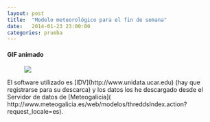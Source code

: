 ```yaml
---
layout: post
title:  "Modelo meteorológico para el fin de semana"
date:   2014-01-23 23:00:00
categories: prueba
---
```


#### GIF animado

<figure>
	<img src="/images/anima2.gif">
</figure>
El software utilizado es [IDV](http://www.unidata.ucar.edu) (hay que registrarse para su descarca) y los datos los he descargado desde el Servidor de datos de [Meteogalicia]( http://www.meteogalicia.es/web/modelos/threddsIndex.action?request_locale=es).

